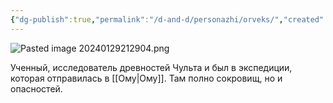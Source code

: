 ```yaml
---
{"dg-publish":true,"permalink":"/d-and-d/personazhi/orveks/","created":"2024-02-19T19:15:29.003+03:00","updated":"2024-02-19T20:47:59.247+03:00"}
---
```



![Pasted image 20240129212904.png](/img/user/img/Pasted%20image%2020240129212904.png)


Ученный, исследователь древностей Чульта и был в экспедиции, которая отправилась в [[Ому\|Ому]]. Там полно сокровищ, но и опасностей.